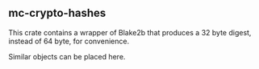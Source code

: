 mc-crypto-hashes
----------------

This crate contains a wrapper of Blake2b that produces a 32 byte digest, instead
of 64 byte, for convenience.

Similar objects can be placed here.
